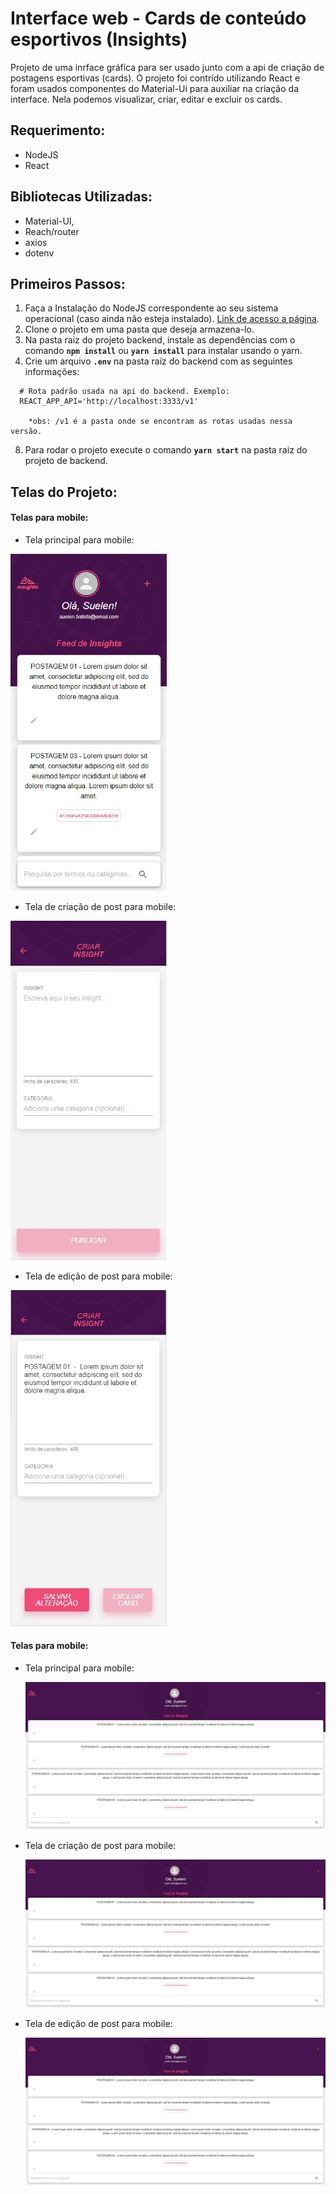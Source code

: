 # Interface web - Cards de conteúdo esportivos (Insights)
Projeto de uma inrface gráfica para ser usado junto com a api de criação de postagens esportivas (cards). O projeto foi contrído utilizando React e foram usados componentes do Material-Ui para auxiliar na criação da interface. Nela podemos visualizar, criar, editar e excluir os cards.

## Requerimento:
  - NodeJS
  - React

## Bibliotecas Utilizadas:
  - Material-UI,
  - Reach/router
  - axios
  - dotenv
  
## Primeiros Passos:
1. Faça a Instalação do NodeJS correspondente ao seu sistema operacional (caso ainda não esteja instalado). [Link de acesso a página](https://nodejs.org/en/).
2. Clone o projeto em uma pasta que deseja armazena-lo.
3. Na pasta raiz do projeto backend, instale as dependências com o comando <b>`npm install`</b> ou <b>`yarn install`</b> para instalar usando o yarn.
4. Crie um arquivo <b>`.env`</b> na pasta raíz do backend com as seguintes informações:
  ```
    # Rota padrão usada na api do backend. Exemplo:
    REACT_APP_API='http://localhost:3333/v1'
      
      *obs: /v1 é a pasta onde se encontram as rotas usadas nessa versão.
  ```
8. Para rodar o projeto execute o comando <b>`yarn start`</b> na pasta raiz do projeto de backend.

## Telas do Projeto:
  #### Telas para mobile:
  - Tela principal para mobile:
  
  <img src="https://github.com/sue1en/desafio/blob/main/web/imagem-telas/mobile/mobile_01.JPG?raw=true" width="250" alt="tela principal para mobile"/>
  
  - Tela de criação de post para mobile:
  
  <img src="https://github.com/sue1en/desafio/blob/main/web/imagem-telas/mobile/mobile_02.JPG?raw=true" width="250" alt="tela cria post para mobile"/>
  
   - Tela de edição de post para mobile:
  
  <img src="https://github.com/sue1en/desafio/blob/main/web/imagem-telas/mobile/mobile_03.JPG?raw=true" width="250" alt="tela edita post para mobile"/>

  
 #### Telas para mobile:
  - Tela principal para mobile:
  
    <img src="https://github.com/sue1en/desafio/blob/main/web/imagem-telas/desktop/desktop_01.JPG?raw=true" heigth="500" alt="tela principal para desktop"/>
    
  - Tela de criação de post para mobile:
  
    <img src="https://github.com/sue1en/desafio/blob/main/web/imagem-telas/desktop/desktop_01.JPG?raw=true" heigth="500" alt="tela cria post para desktop"/>
    
  - Tela de edição de post para mobile:
  
    <img src="https://github.com/sue1en/desafio/blob/main/web/imagem-telas/desktop/desktop_01.JPG?raw=true" heigth="500" alt="tela edita post para desktop"/>
